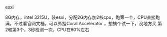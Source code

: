 

esxi

8G内存，intel 3215U，装esxi，分配2G内存加2核cpu，跑第一个，CPU直接跑满，不过看官网文档，可以外挂Coral Accelerator ，想搞个试一下，没地方买
第2和第3个，3秒检测一次，CPU在60%左右